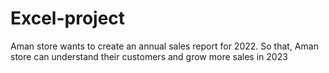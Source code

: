# Excel-project
Aman store wants to create an annual sales report for 2022. So that, Aman store can understand their customers and grow more sales in 2023 
